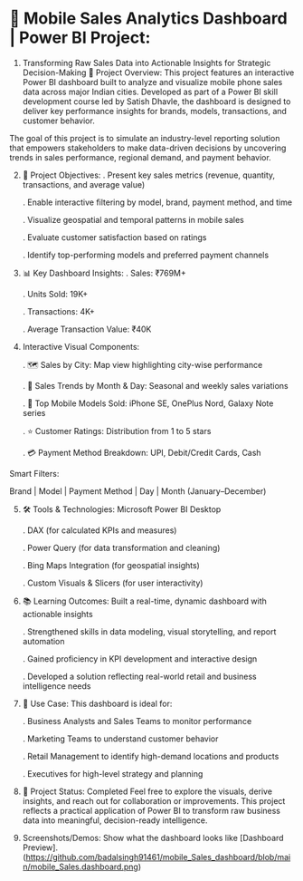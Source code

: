 # 📱 Mobile Sales Analytics Dashboard | Power BI Project:



1. Transforming Raw Sales Data into Actionable Insights for Strategic Decision-Making
   🧩 Project Overview:
   This project features an interactive Power BI dashboard built to analyze and visualize mobile phone sales data across major Indian cities.
   Developed as part of    a Power BI skill development course led by Satish Dhavle, the dashboard is designed to deliver key performance insights for brands,        models, transactions, and customer behavior.

  The goal of this project is to simulate an industry-level reporting solution that empowers stakeholders to make data-driven decisions by uncovering trends in      sales performance, regional demand, and payment behavior.






2. 🎯 Project Objectives:
   . Present key sales metrics (revenue, quantity, transactions, and average value)

   . Enable interactive filtering by model, brand, payment method, and time

   . Visualize geospatial and temporal patterns in mobile sales

   . Evaluate customer satisfaction based on ratings

   . Identify top-performing models and preferred payment channels




3. 📊 Key Dashboard Insights:
    . Sales: ₹769M+

    . Units Sold: 19K+

    . Transactions: 4K+

    . Average Transaction Value: ₹40K




4. Interactive Visual Components:

    . 🗺️ Sales by City: Map view highlighting city-wise performance

    . 📆 Sales Trends by Month & Day: Seasonal and weekly sales variations

    . 📱 Top Mobile Models Sold: iPhone SE, OnePlus Nord, Galaxy Note series

    . ⭐ Customer Ratings: Distribution from 1 to 5 stars

    . 💳 Payment Method Breakdown: UPI, Debit/Credit Cards, Cash

   


Smart Filters:

Brand | Model | Payment Method | Day | Month (January–December)



5.  🛠 Tools & Technologies:
      Microsoft Power BI Desktop

    . DAX (for calculated KPIs and measures)

    . Power Query (for data transformation and cleaning)

    . Bing Maps Integration (for geospatial insights)

    . Custom Visuals & Slicers (for user interactivity)




6. 📚 Learning Outcomes:
     Built a real-time, dynamic dashboard with actionable insights

    . Strengthened skills in data modeling, visual storytelling, and report automation

    . Gained proficiency in KPI development and interactive design

    . Developed a solution reflecting real-world retail and business intelligence needs



7.  📌 Use Case:
    This dashboard is ideal for:

    . Business Analysts and Sales Teams to monitor performance

    . Marketing Teams to understand customer behavior

    . Retail Management to identify high-demand locations and products

    . Executives for high-level strategy and planning
    

8.  🚀 Project Status: Completed
  Feel free to explore the visuals, derive insights, and reach out for collaboration or improvements.
This project reflects a practical application of Power BI to transform raw business data into meaningful, decision-ready intelligence.


9. Screenshots/Demos:
    Show what the dashboard looks like [Dashboard Preview].(https://github.com/badalsingh91461/mobile_Sales_dashboard/blob/main/mobile_Sales.dashboard.png)
   
